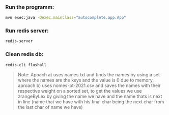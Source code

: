 ### Run the programm:

```bash
mvn exec:java -Dexec.mainClass="autocomplete.app.App"
```

### Run redis server:

```bash
redis-server
```

### Clean redis db:

```bash
redis-cli flushall
```

> Note: Apoach a) uses names.txt and finds the names by using a set where the names are the keys and the value is 0 due to memory, aproach b) uses nomes-pt-2021.csv and saves the names with their respective weight on a sorted set, to get the values we use zrangeByLex by giving the name we have and the name thats is next in line (name that we have with his final char being the next char from the last char of name we have)
>
